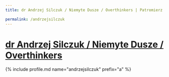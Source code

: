 ```yaml
---
title: dr Andrzej Silczuk / Niemyte Dusze / Overthinkers | Patromierz

permalink: /andrzejsilczuk
---
```


# [dr Andrzej Silczuk / Niemyte Dusze / Overthinkers](https://patronite.pl/andrzejsilczuk)

{% include profile.md name="andrzejsilczuk" prefix="a" %}

